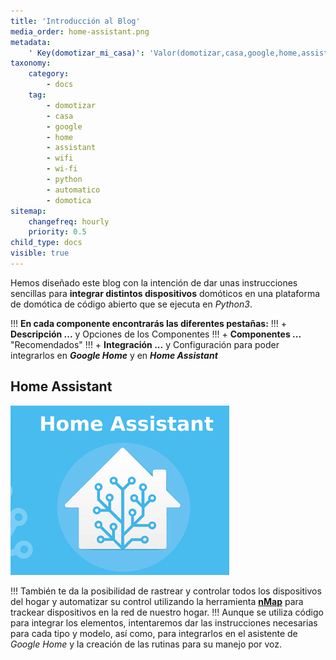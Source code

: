 ```yaml
---
title: 'Introducción al Blog'
media_order: home-assistant.png
metadata:
    ' Key(domotizar_mi_casa)': 'Valor(domotizar,casa,google,home,assistant,wifi,wi-fi,python,automatico,domotica)'
taxonomy:
    category:
        - docs
    tag:
        - domotizar
        - casa
        - google
        - home
        - assistant
        - wifi
        - wi-fi
        - python
        - automatico
        - domotica
sitemap:
    changefreq: hourly
    priority: 0.5
child_type: docs
visible: true
---
```


Hemos diseñado este blog con la intención de dar unas instrucciones sencillas
para **integrar distintos dispositivos** domóticos en una plataforma de domótica
de código abierto que se ejecuta en _Python3_.

!!! **En cada componente encontrarás las diferentes pestañas:**
!!! + **Descripción ...** y Opciones de los Componentes
!!! + **Componentes ...** "Recomendados"
!!! + **Integración ...** y Configuración para poder integrarlos en _**Google Home**_ y en _**Home Assistant**_

## Home Assistant ##

![Home Assistant](home-assistant.png)

!!! También te da la posibilidad de rastrear y controlar todos los dispositivos del hogar y automatizar su control utilizando la herramienta [**nMap**](https://domotizarmicasa.com/home-assistant/nmap-para-windows-tracker-id) para trackear dispositivos en la red de nuestro hogar.
!!! Aunque se utiliza código para integrar los elementos, intentaremos dar las instrucciones necesarias para cada tipo y modelo, así como, para integrarlos en el asistente de _Google Home_ y la creación de las rutinas para su manejo por voz. 